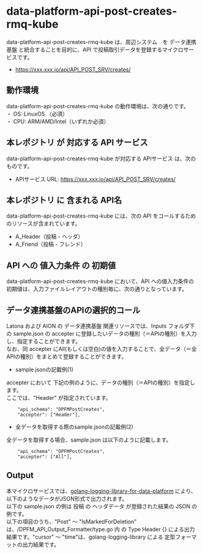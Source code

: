 # data-platform-api-post-creates-rmq-kube
data-platform-api-post-creates-rmq-kube は、周辺システム　を データ連携基盤 と統合することを目的に、API で投稿取引データを登録するマイクロサービスです。

* https://xxx.xxx.io/api/API_POST_SRV/creates/

## 動作環境
data-platform-api-post-creates-rmq-kube の動作環境は、次の通りです。  
・ OS: LinuxOS （必須）  
・ CPU: ARM/AMD/Intel（いずれか必須）  

## 本レポジトリ が 対応する API サービス
data-platform-api-post-creates-rmq-kube が対応する APIサービス は、次のものです。

* APIサービス URL: https://xxx.xxx.io/api/API_POST_SRV/creates/

## 本レポジトリ に 含まれる API名
data-platform-api-post-creates-rmq-kube には、次の API をコールするためのリソースが含まれています。  

* A_Header（投稿 - ヘッダ）
* A_Friend（投稿 - フレンド）

## API への 値入力条件 の 初期値
data-platform-api-post-creates-rmq-kube において、API への値入力条件の初期値は、入力ファイルレイアウトの種別毎に、次の通りとなっています。  

## データ連携基盤のAPIの選択的コール
Latona および AION の データ連携基盤 関連リソースでは、Inputs フォルダ下の sample.json の accepter に登録したいデータの種別（＝APIの種別）を入力し、指定することができます。  
なお、同 accepter にAll(もしくは空白)の値を入力することで、全データ（＝全APIの種別）をまとめて登録することができます。  

* sample.jsonの記載例(1)  

accepter において 下記の例のように、データの種別（＝APIの種別）を指定します。  
ここでは、"Header" が指定されています。    
  
```
	"api_schema": "DPFMPostCreates",
	"accepter": ["Header"],
```
  
* 全データを取得する際のsample.jsonの記載例(2)  

全データを取得する場合、sample.json は以下のように記載します。  

```
	"api_schema": "DPFMPostCreates",
	"accepter": ["All"],
```

## Output  
本マイクロサービスでは、[golang-logging-library-for-data-platform](https://github.com/latonaio/golang-logging-library-for-data-platform) により、以下のようなデータがJSON形式で出力されます。  
以下の sample.json の例は 投稿 の ヘッダデータ が登録された結果の JSON の例です。  
以下の項目のうち、"Post" ～ "IsMarkedForDeletion" は、/DPFM_API_Output_Formatter/type.go 内 の Type Header {} による出力結果です。"cursor" ～ "time"は、golang-logging-library による 定型フォーマットの出力結果です。  

```
```
